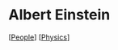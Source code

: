 # Albert Einstein

[[People]] [[Physics]]

[//begin]: # "Autogenerated link references for markdown compatibility"
[People]: people "People"
[Physics]: physics "Physics"
[//end]: # "Autogenerated link references"